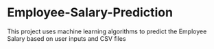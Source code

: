 # Employee-Salary-Prediction
This project uses machine learning algorithms to predict the Employee Salary based on user inputs and CSV files
